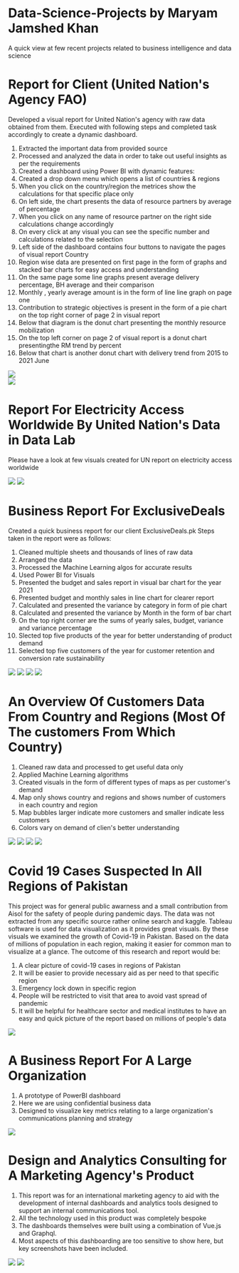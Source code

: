 # Data-Science-Projects by Maryam Jamshed Khan
A quick view at few recent projects related to business intelligence and data science

# Report for Client (United Nation's Agency FAO)

Developed a visual report for United Nation's agency with raw data obtained from them.
Executed with following steps and completed task accordingly to create a dynamic dashboard.

1) Extracted the important data from provided source
2) Processed and analyzed the data in order to take out useful insights as per the requirements
3) Created a dashboard using Power BI with dynamic features:
4) Created a drop down menu which opens a list of countries & regions
5) When you click on the country/region the metrices show the calculations for that specific place only
6) On left side, the chart presents the data of resource partners by average of percentage
7) When you click on any name of resource partner on the right side calculations change accordingly
8) On every click at any visual you can see the specific number and calculations related to the selection
9) Left side of the dashboard contains four buttons to navigate the pages of visual report Country 
10) Region wise data are presented on first page in the form of graphs and stacked bar charts for easy access and understanding
11) On the same page some line graphs present average delivery percentage, BH average and their comparison
12) Monthly , yearly average amount is in the form of line line graph on page one
13) Contribution to strategic objectives is present in the form of a pie chart on the top right corner of page 2 in visual report
14) Below that diagram is the donut chart presenting the monthly resource mobilization
15) On the top left corner on page 2 of visual report is a donut chart presentingthe RM trend by percent
16) Below that chart is another donut chart with delivery trend from 2015 to 2021 June


![](https://github.com/maryamjams/Aisol-Data-Science-Projects/blob/master/Images/report%201.PNG) <BR/>
![](https://github.com/maryamjams/Aisol-Data-Science-Projects/blob/master/Images/report2.PNG)

# Report For Electricity Access Worldwide By United Nation's Data in Data Lab

Please have a look at few visuals created for UN report on electricity access worldwide

![](https://github.com/maryamjams/Aisol-Data-Science-Projects/blob/master/Images/report%20un%20electiricity.PNG)
![](https://github.com/maryamjams/Aisol-Data-Science-Projects/blob/master/Images/report%20un%20electricity%202.PNG)


# Business Report For ExclusiveDeals 
Created a quick business report for our client ExclusiveDeals.pk
Steps taken in the report were as follows:

1) Cleaned multiple sheets and thousands of lines of raw data
2) Arranged the data
3) Processed the Machine Learning algos for accurate results
4) Used Power BI for Visuals
5) Presented the budget and sales report in visual bar chart for the year 2021
6) Presented budget and monthly sales in line chart for clearer report 
7) Calculated and presented the variance by category in form of pie chart
8) Calculated and presented the variance by Month in the form of bar chart
9) On the top right corner are the sums of yearly sales, budget, variance and variance percentage
10) Slected top five products of the year for better understanding of product demand
11) Selected top five customers of the year for customer retention and conversion rate sustainability


![](https://github.com/maryamjams/Aisol-Data-Science-Projects/blob/master/Images/budget%20report%20exc%20deals.PNG)
![](https://github.com/maryamjams/Aisol-Data-Science-Projects/blob/master/Images/exc%20deals%20report%204.png)
![](https://github.com/maryamjams/Aisol-Data-Science-Projects/blob/master/Images/exc%20deals%20report%205.png)
![](https://github.com/maryamjams/Aisol-Data-Science-Projects/blob/master/Images/exc%20deals%20report%206.png)

# An Overview Of Customers Data From Country and Regions (Most Of The customers From Which Country) 

1) Cleaned raw data and processed to get useful data only
2) Applied Machine Learning algorithms
3) Created visuals in the form of different types of maps as per customer's demand
4) Map only shows country and regions and shows number of customers in each country and region
5) Map bubbles larger indicate more customers and smaller indicate less customers
6) Colors vary on demand of clien's better understanding 

![](https://github.com/maryamjams/Aisol-Data-Science-Projects/blob/master/Images/map%20viz%201.png)
![](https://github.com/maryamjams/Aisol-Data-Science-Projects/blob/master/Images/map%20viz%202.png)
![](https://github.com/maryamjams/Aisol-Data-Science-Projects/blob/master/Images/map%20viz%203.png)
![](https://github.com/maryamjams/Aisol-Data-Science-Projects/blob/master/Images/map%20viz%204.png)

# Covid 19 Cases Suspected In All Regions of Pakistan
This project was for general public awarness and a small contribution from Aisol for the safety of people during pandemic days.
The data was not extracted from any specific source rather online search and kaggle.
Tableau software is used for data visualization as it provides great visuals. By these visuals we examined the growth of Covid-19 in Pakistan.
Based on the data of millions of population in each region, making it easier for common man to visualize at a glance.
The outcome of this research and report would be: 

1. A clear picture of covid-19 cases in regions of Pakistan 
2. It will be easier to provide necessary aid as per need to that specific region
3. Emergency lock down in specific region
4. People will be restricted to visit that area to avoid vast spread of pandemic
5. It will be helpful for healthcare sector and medical institutes to have an easy and quick picture of the report based on millions of people's data

![](https://github.com/maryamjams/Aisol-Data-Science-Projects/blob/master/Images/covid%2019%20pak.PNG)

# A Business Report For A Large Organization

1) A prototype of PowerBI dashboard
2) Here we are using confidential business data
3) Designed to visualize key metrics relating to a large organization's communications planning and strategy

![](https://github.com/maryamjams/Aisol-Data-Science-Projects/blob/master/Images/powerbi%20report%20business.PNG)


# Design and Analytics Consulting for A Marketing Agency's Product

1)  This report was for an international marketing agency to aid with the development of internal dashboards and analytics tools designed to support an internal communications tool.
2)  All the technology used in this product was completely bespoke
3)  The dashboards themselves were built using a combination of Vue.js and Graphql.
4)  Most aspects of this dashboarding are too sensitive to show here, but key screenshots have been included.

![](https://github.com/maryamjams/Aisol-Data-Science-Projects/blob/master/Images/power%20bi%20visual.PNG) ![](https://github.com/maryamjams/Aisol-Data-Science-Projects/blob/master/Images/powerbi%20visual%202.PNG)
